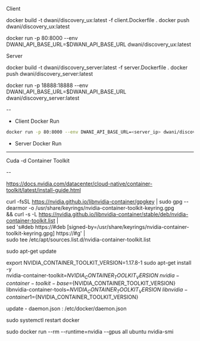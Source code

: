 Client 


docker build -t dwani/discovery_ux:latest -f client.Dockerfile .
docker push dwani/discovery_ux:latest

docker run -p 80:8000 --env DWANI_API_BASE_URL=$DWANI_API_BASE_URL dwani/discovery_ux:latest

Server


docker build -t dwani/discovery_server:latest -f server.Dockerfile .
docker push dwani/discovery_server:latest

docker run -p 18888:18888 --env DWANI_API_BASE_URL=$DWANI_API_BASE_URL dwani/discovery_server:latest


--


- Client Docker Run
```bash
docker run -p 80:8000 --env DWANI_API_BASE_URL=<server_ip> dwani/discovery_ux:latest
```
- Server  Docker Run 

---

Cuda -d Container Toolkit


-- 



https://docs.nvidia.com/datacenter/cloud-native/container-toolkit/latest/install-guide.html


curl -fsSL https://nvidia.github.io/libnvidia-container/gpgkey | sudo gpg --dearmor -o /usr/share/keyrings/nvidia-container-toolkit-keyring.gpg \
  && curl -s -L https://nvidia.github.io/libnvidia-container/stable/deb/nvidia-container-toolkit.list | \
    sed 's#deb https://#deb [signed-by=/usr/share/keyrings/nvidia-container-toolkit-keyring.gpg] https://#g' | \
    sudo tee /etc/apt/sources.list.d/nvidia-container-toolkit.list

sudo apt-get update

export NVIDIA_CONTAINER_TOOLKIT_VERSION=1.17.8-1
  sudo apt-get install -y \
      nvidia-container-toolkit=${NVIDIA_CONTAINER_TOOLKIT_VERSION} \
      nvidia-container-toolkit-base=${NVIDIA_CONTAINER_TOOLKIT_VERSION} \
      libnvidia-container-tools=${NVIDIA_CONTAINER_TOOLKIT_VERSION} \
      libnvidia-container1=${NVIDIA_CONTAINER_TOOLKIT_VERSION}

update - daemon.json : /etc/docker/daemon.json


sudo systemctl restart docker

sudo docker run --rm --runtime=nvidia --gpus all ubuntu nvidia-smi


